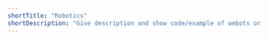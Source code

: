 ```yaml
---
shortTitle: "Robotics"
shortDescription: "Give description and show code/example of webots or gazebo simulator."
---
```

